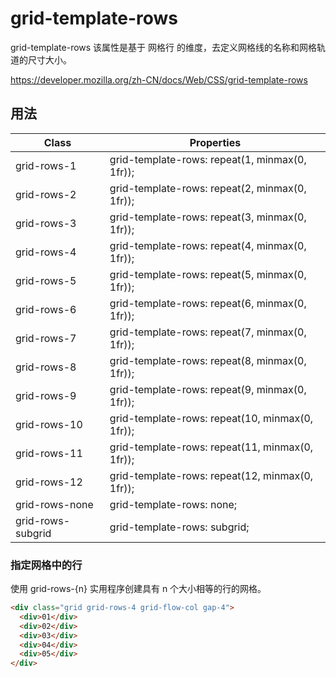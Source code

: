 # grid-template-rows

grid-template-rows 该属性是基于 网格行 的维度，去定义网格线的名称和网格轨道的尺寸大小。

<https://developer.mozilla.org/zh-CN/docs/Web/CSS/grid-template-rows>

## 用法

| Class             | Properties                                      |
| ----------------- | ----------------------------------------------- |
| grid-rows-1       | grid-template-rows: repeat(1, minmax(0, 1fr));  |
| grid-rows-2       | grid-template-rows: repeat(2, minmax(0, 1fr));  |
| grid-rows-3       | grid-template-rows: repeat(3, minmax(0, 1fr));  |
| grid-rows-4       | grid-template-rows: repeat(4, minmax(0, 1fr));  |
| grid-rows-5       | grid-template-rows: repeat(5, minmax(0, 1fr));  |
| grid-rows-6       | grid-template-rows: repeat(6, minmax(0, 1fr));  |
| grid-rows-7       | grid-template-rows: repeat(7, minmax(0, 1fr));  |
| grid-rows-8       | grid-template-rows: repeat(8, minmax(0, 1fr));  |
| grid-rows-9       | grid-template-rows: repeat(9, minmax(0, 1fr));  |
| grid-rows-10      | grid-template-rows: repeat(10, minmax(0, 1fr)); |
| grid-rows-11      | grid-template-rows: repeat(11, minmax(0, 1fr)); |
| grid-rows-12      | grid-template-rows: repeat(12, minmax(0, 1fr)); |
| grid-rows-none    | grid-template-rows: none;                       |
| grid-rows-subgrid | grid-template-rows: subgrid;                    |

### 指定网格中的行

使用 grid-rows-{n} 实用程序创建具有 n 个大小相等的行的网格。

```html
<div class="grid grid-rows-4 grid-flow-col gap-4">
  <div>01</div>
  <div>02</div>
  <div>03</div>
  <div>04</div>
  <div>05</div>
</div>
```
